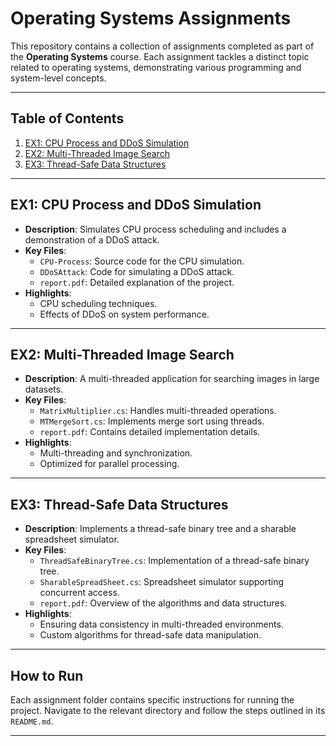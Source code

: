 # Operating Systems Assignments

This repository contains a collection of assignments completed as part of the **Operating Systems** course. Each assignment tackles a distinct topic related to operating systems, demonstrating various programming and system-level concepts.

---

## Table of Contents
1. [EX1: CPU Process and DDoS Simulation](#ex1-cpu-process-and-ddos-simulation)
2. [EX2: Multi-Threaded Image Search](#ex2-multi-threaded-image-search)
3. [EX3: Thread-Safe Data Structures](#ex3-thread-safe-data-structures)

---

## EX1: CPU Process and DDoS Simulation
- **Description**: Simulates CPU process scheduling and includes a demonstration of a DDoS attack.
- **Key Files**:
  - `CPU-Process`: Source code for the CPU simulation.
  - `DDoSAttack`: Code for simulating a DDoS attack.
  - `report.pdf`: Detailed explanation of the project.
- **Highlights**:
  - CPU scheduling techniques.
  - Effects of DDoS on system performance.

---

## EX2: Multi-Threaded Image Search
- **Description**: A multi-threaded application for searching images in large datasets.
- **Key Files**:
  - `MatrixMultiplier.cs`: Handles multi-threaded operations.
  - `MTMergeSort.cs`: Implements merge sort using threads.
  - `report.pdf`: Contains detailed implementation details.
- **Highlights**:
  - Multi-threading and synchronization.
  - Optimized for parallel processing.

---

## EX3: Thread-Safe Data Structures
- **Description**: Implements a thread-safe binary tree and a sharable spreadsheet simulator.
- **Key Files**:
  - `ThreadSafeBinaryTree.cs`: Implementation of a thread-safe binary tree.
  - `SharableSpreadSheet.cs`: Spreadsheet simulator supporting concurrent access.
  - `report.pdf`: Overview of the algorithms and data structures.
- **Highlights**:
  - Ensuring data consistency in multi-threaded environments.
  - Custom algorithms for thread-safe data manipulation.

---

## How to Run
Each assignment folder contains specific instructions for running the project. Navigate to the relevant directory and follow the steps outlined in its `README.md`.

---

